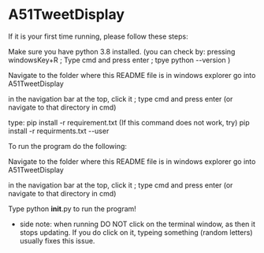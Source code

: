 # A51TweetDisplay

If it is your first time running, please follow these steps:

Make sure you have python 3.8 installed.
(you can check by: pressing windowsKey+R ; Type cmd and press enter ; tpye python --version )

Navigate to the folder where this README file is in windows explorer
go into A51TweetDisplay

in the navigation bar at the top, click it ; type cmd and press enter 
(or navigate to that directory in cmd)

type:
pip install -r requirement.txt
(If this command does not work, try)
pip install -r requirments.txt --user

To run the program do the following:

Navigate to the folder where this README file is in windows explorer
go into A51TweetDisplay 

in the navigation bar at the top, click it ; type cmd and press enter 
(or navigate to that directory in cmd)

Type python __init__.py to run the program!
-   side note: when running DO NOT click on the terminal window, as then it stops updating.
    If you do click on it, typeing something (random letters) usually fixes this issue.
